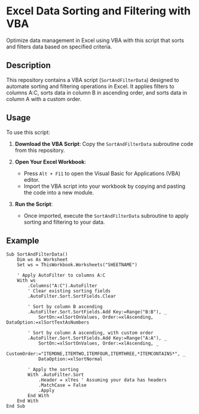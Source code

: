 # Excel Data Sorting and Filtering with VBA

Optimize data management in Excel using VBA with this script that sorts and filters data based on specified criteria.

## Description

This repository contains a VBA script (`SortAndFilterData`) designed to automate sorting and filtering operations in Excel. It applies filters to columns A:C, sorts data in column B in ascending order, and sorts data in column A with a custom order.

## Usage

To use this script:

1. **Download the VBA Script**: Copy the `SortAndFilterData` subroutine code from this repository.

2. **Open Your Excel Workbook**:
   - Press `Alt + F11` to open the Visual Basic for Applications (VBA) editor.
   - Import the VBA script into your workbook by copying and pasting the code into a new module.

3. **Run the Script**:
   - Once imported, execute the `SortAndFilterData` subroutine to apply sorting and filtering to your data.

## Example

```vba
Sub SortAndFilterData()
    Dim ws As Worksheet
    Set ws = ThisWorkbook.Worksheets("SHEETNAME")
    
    ' Apply AutoFilter to columns A:C
    With ws
        .Columns("A:C").AutoFilter
        ' Clear existing sorting fields
        .AutoFilter.Sort.SortFields.Clear
        
        ' Sort by column B ascending
        .AutoFilter.Sort.SortFields.Add Key:=Range("B:B"), _
            SortOn:=xlSortOnValues, Order:=xlAscending, DataOption:=xlSortTextAsNumbers
        
        ' Sort by column A ascending, with custom order
        .AutoFilter.Sort.SortFields.Add Key:=Range("A:A"), _
            SortOn:=xlSortOnValues, Order:=xlAscending, _
            CustomOrder:="ITEMONE,ITEMTWO,ITEMFOUR,ITEMTHREE,*ITEMCONTAINS*", _
            DataOption:=xlSortNormal
        
        ' Apply the sorting
        With .AutoFilter.Sort
            .Header = xlYes ' Assuming your data has headers
            .MatchCase = False
            .Apply
        End With
    End With
End Sub
